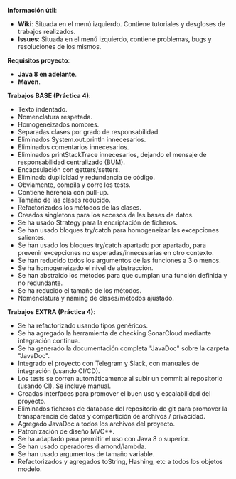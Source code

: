**Información útil**:
- **Wiki**: Situada en el menú izquierdo. Contiene tutoriales y desgloses de trabajos realizados.
- **Issues**: Situada en el menú izquierdo, contiene problemas, bugs y resoluciones de los mismos.


**Requisitos proyecto**:
- **Java 8 en adelante**.
- **Maven**.

**Trabajos BASE (Práctica 4)**:
- Texto indentado.
- Nomenclatura respetada.
- Homogeneizados nombres.
- Separadas clases por grado de responsabilidad.
- Eliminados System.out.println innecesarios.
- Eliminados comentarios innecesarios.
- Eliminados printStackTrace innecesarios, dejando el mensaje de responsabilidad centralizado (BUM).
- Encapsulación con getters/setters.
- Eliminada duplicidad y redundancia de código.
- Obviamente, compila y corre los tests.
- Contiene herencia con pull-up.
- Tamaño de las clases reducido.
- Refactorizados los métodos de las clases.
- Creados singletons para los accesos de las bases de datos.
- Se ha usado Strategy para la encriptación de ficheros.
- Se han usado bloques try/catch para homogeneizar las excepciones salientes.
- Se han usado los bloques try/catch apartado por apartado, para prevenir excepciones no esperadas/innecesarias en otro contexto.
- Se han reducido todos los argumentos de las funciones a 3 o menos.
- Se ha homogeneizado el nivel de abstracción.
- Se han abstraido los métodos para que cumplan una función definida y no redundante.
- Se ha reducido el tamaño de los métodos.
- Nomenclatura y naming de clases/métodos ajustado.

**Trabajos EXTRA (Práctica 4)**:
- Se ha refactorizado usando tipos genéricos.
- Se ha agregado la herramienta de checking SonarCloud mediante integración continua.
- Se ha generado la documentación completa "JavaDoc" sobre la carpeta "JavaDoc".
- Integrado el proyecto con Telegram y Slack, con manuales de integración (usando CI/CD).
- Los tests se corren automáticamente al subir un commit al repositorio (usando CI). Se incluye manual.
- Creadas interfaces para promover el buen uso y escalabilidad del proyecto.
- Eliminados ficheros de database del repositorio de git para promover la transparencia de datos y compartición de archivos / privacidad.
- Agregado JavaDoc a todos los archivos del proyecto.
- Patronización de diseño MVC**.
- Se ha adaptado para permitir el uso con Java 8 o superior.
- Se han usado operadores diamond/lambda.
- Se han usado argumentos de tamaño variable.
- Refactorizados y agregados toString, Hashing, etc a todos los objetos modelo.